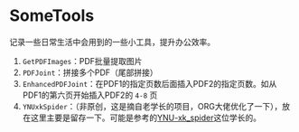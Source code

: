 # SomeTools
记录一些日常生活中会用到的一些小工具，提升办公效率。

1. `GetPDFImages`：PDF批量提取图片
2. `PDFJoint`：拼接多个PDF（尾部拼接）
3. `EnhancedPDFJoint`：在PDF1的指定页数后面插入PDF2的指定页数。如从PDF1的第六页开始插入PDF2的 `4-8` 页
4. `YNUxkSpider`：（非原创，这是摘自老学长的项目，ORG大佬优化了一下），放在这里主要是留存一下。可能是参考的[YNU-xk_spider](https://github.com/starwingChen/YNU-xk_spider)这位学长的。

